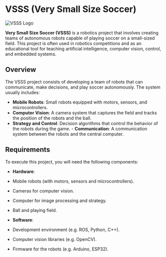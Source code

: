 # VSSS (Very Small Size Soccer)

![VSSS Logo](https://sirlab.github.io/assets/images/robos.jpg)

**Very Small Size Soccer (VSSS)** is a robotics project that involves creating teams of autonomous robots capable of playing soccer on a small-sized field. This project is often used in robotics competitions and as an educational tool for teaching artificial intelligence, computer vision, control, and embedded systems.

## Overview

The VSSS project consists of developing a team of robots that can communicate, make decisions, and play soccer autonomously. The system usually includes:

- **Mobile Robots**: Small robots equipped with motors, sensors, and microcontrollers.
- **Computer Vision**: A camera system that captures the field and tracks the position of the robots and the ball.
- **Strategy and Control**: Decision algorithms that control the behavior of the robots during the game. - **Communication**: A communication system between the robots and the central computer.

## Requirements

To execute this project, you will need the following components:

- **Hardware**:
- Mobile robots (with motors, sensors and microcontrollers).
- Cameras for computer vision.
- Computer for image processing and strategy.
- Ball and playing field.

- **Software**:
- Development environment (e.g. ROS, Python, C++).
- Computer vision libraries (e.g. OpenCV).
- Firmware for the robots (e.g. Arduino, ESP32).